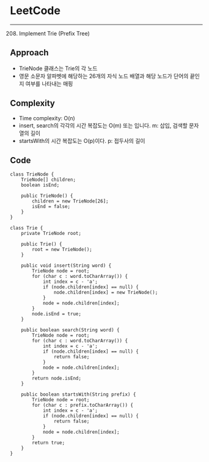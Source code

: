 [//]: # (# Intuition)
<!-- Describe your first thoughts on how to solve this problem. -->


# LeetCode
___
208. Implement Trie (Prefix Tree)


## Approach
- TrieNode 클래스는 Trie의 각 노드
- 영문 소문자 알파벳에 해당하는 26개의 자식 노드 배열과 해당 노드가 단어의 끝인지 여부를 나타내는 매핑

[//]: # (<!-- Describe your approach to solving the problem. -->)


## Complexity

- Time complexity: O(n)  
- insert, search의  각각의 시간 복잡도는 O(m) 또는 입니다. m: 삽입, 검색할 문자열의 길이 
- startsWith의 시간 복잡도는 O(p)이다. p: 접두사의 길이

[//]: # (<!-- Add your time complexity here, e.g. $$O&#40;n&#41;$$ -->)

[//]: # ()
[//]: # ([//]: # &#40;- Space complexity:&#41;)
[//]: # (<!-- Add your space complexity here, e.g. $$O&#40;n&#41;$$ -->)

## Code
```
class TrieNode {
    TrieNode[] children;
    boolean isEnd;

    public TrieNode() {
        children = new TrieNode[26];
        isEnd = false;
    }
}

class Trie {
    private TrieNode root;

    public Trie() {
        root = new TrieNode();
    }

    public void insert(String word) {
        TrieNode node = root;
        for (char c : word.toCharArray()) {
            int index = c - 'a';
            if (node.children[index] == null) {
                node.children[index] = new TrieNode();
            }
            node = node.children[index];
        }
        node.isEnd = true;
    }

    public boolean search(String word) {
        TrieNode node = root;
        for (char c : word.toCharArray()) {
            int index = c - 'a';
            if (node.children[index] == null) {
                return false;
            }
            node = node.children[index];
        }
        return node.isEnd;
    }

    public boolean startsWith(String prefix) {
        TrieNode node = root;
        for (char c : prefix.toCharArray()) {
            int index = c - 'a';
            if (node.children[index] == null) {
                return false;
            }
            node = node.children[index];
        }
        return true;
    }
}

```

